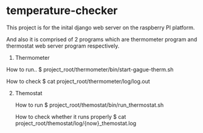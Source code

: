 # temperature-checker

This project is for the inital django web server on the raspberry PI platform.

And also it is comprised of 2 programs which are thermometer program and thermostat web server program respectively.


1) Thermometer

  How to run..
   $ project_root/thermometer/bin/start-gague-therm.sh

  How to check 
   $ cat project_root/thermometer/log/log.out
   
2) Themostat

   How to run
   $ project_root/themostat/bin/run_thermostat.sh
   
   How to check whether it runs properly
   $ cat project_root/themostat/log/{now}_themostat.log

